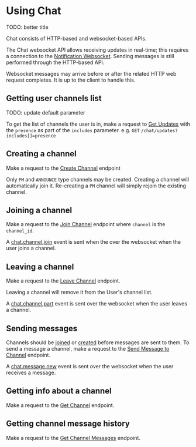 # Using Chat

TODO: better title

Chat consists of HTTP-based and websocket-based APIs.

The Chat websocket API allows receiving updates in real-time; this requires a connection to the [Notification Websocket](#notification-websocket).
Sending messages is still performed through the HTTP-based API.

<aside class="notice">
Websocket messages may arrive before or after the related HTTP web request completes.
It is up to the client to handle this.
</aside>

## Getting user channels list

TODO: update default parameter

To get the list of channels the user is in, make a request to [Get Updates](#get-updates) with the `presence` as part of the `includes` parameter.
e.g. `GET` `/chat/updates?includes[]=presence`

## Creating a channel

Make a request to the [Create Channel](#create-channel) endpoint

Only `PM` and `ANNOUNCE` type channels may be created. Creating a channel will automatically join it.
Re-creating a `PM` channel will simply rejoin the existing channel.

## Joining a channel

Make a request to the [Join Channel](#join-channel) endpoint where `channel` is the `channel_id`.

A <a href="#chatchanneljoin">chat.channel.join</a> event is sent when the over the websocket when the user joins a channel.

## Leaving a channel

Make a request to the [Leave Channel](#leave-channel) endpoint.

Leaving a channel will remove it from the User's channel list.

A <a href="#chatchannelpart">chat.channel.part</a> event is sent over the websocket when the user leaves a channel.

## Sending messages

Channels should be [joined](#joining-a-channel) or [created](#creating-a-channel) before messages are sent to them.
To send a message a channel, make a request to the [Send Message to Channel](#send-message-to-channel) endpoint.

A <a href="#chatmessagenew">chat.message.new</a> event is sent over the websocket when the user receives a message.

## Getting info about a channel

Make a request to the [Get Channel](#get-channel) endpoint.

## Getting channel message history

Make a request to the [Get Channel Messages](#get-channel-messages) endpoint.
